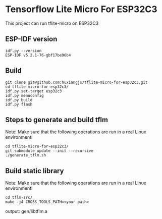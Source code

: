 # Tensorflow Lite Micro For ESP32C3
This project can run tflite-micro on ESP32C3

## ESP-IDF version
```shell
idf.py --version
ESP-IDF v5.2.1-76-gbf17be96b4
```

## Build
```shell
git clone git@github.com:huxiangjs/tflite-micro-for-esp32c3.git
cd tflite-micro-for-esp32c3/
idf.py set-target esp32c3
idf.py menuconfig
idf.py build
idf.py flash
```

## Steps to generate and build tflm
Note: Make sure that the following operations are run in a real Linux environment!
```shell
cd tflite-micro-for-esp32c3/
git submodule update --init --recursive
./generate_tflm.sh
```

## Build static library
Note: Make sure that the following operations are run in a real Linux environment!
```shell
cd tflm-src/
make -j4 CROSS_TOOLS_PATH=<your path>
```
output: gen/libtflm.a

